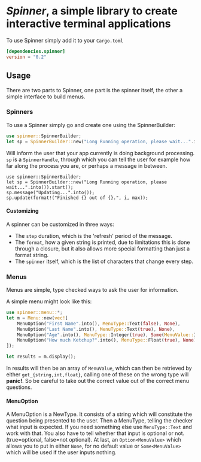 _Spinner_, a simple library to create interactive terminal applications
=======================================================================

To use Spinner simply add it to your `Cargo.toml`

```toml
[dependencies.spinner]
version = "0.2"
```

Usage
-----

There are two parts to Spinner, one part is the spinner itself, the other a
simple interface to build menus.


### Spinners

To use a Spinner simply go and create one using the SpinnerBuilder:
```rust
use spinner::SpinnerBuilder;
let sp = SpinnerBuilder::new("Long Running operation, please wait...".into()).start();
```

Will inform the user that your app currently is doing background processing.
`sp` is a `SpinnerHandle`, through which you can tell the user for example how
far along the process you are, or perhaps a message in between.

```
use spinner::SpinnerBuilder;
let sp = SpinnerBuilder::new("Long Running operation, please wait...".into()).start();
sp.message("Updating...".into());
sp.update(format!("Finished {} out of {}.", i, max));
```

#### Customizing

A spinner can be customized in three ways:

- The `step` duration, which is the 'refresh' period of the message.
- The `format`, how a given string is printed, due to limitations this is
    done through a closure, but it also allows more special formatting than
    just a format string.
- The `spinner` itself, which is the list of characters that change every
    step.


### Menus

Menus are simple, type checked ways to ask the user for information.

A simple menu might look like this:

```rust
use spinner::menu::*;
let m = Menu::new(vec![
    MenuOption("First Name".into(), MenuType::Text(false), None),
    MenuOption("Last Name".into(), MenuType::Text(true), None),
    MenuOption("Age".into(), MenuType::Integer(true), Some(MenuValue::Integer(1))),
    MenuOption("How much Ketchup?".into(), MenuType::Float(true), None),
]);

let results = m.display();
```

In results will then be an array of `MenuValue`, which can then be retrieved by
either `get_{string,int,float}`, calling one of these on the wrong type will
**panic!**. So be careful to take out the correct value out of the correct menu
questions.

#### MenuOption

A MenuOption is a NewType. It consists of a string which will constitute the
question being presented to the user. Then a MenuType, telling the checker what
input is expected. If you need something else use `MenuType::Text` and work with
that. You also have to tell whether that input is optional or not.
(true=optional, false=not optional). At last, an `Option<MenuValue>` which allows
you to put in either `None`, for no default value or `Some<MenuValue>` which
will be used if the user inputs nothing.
